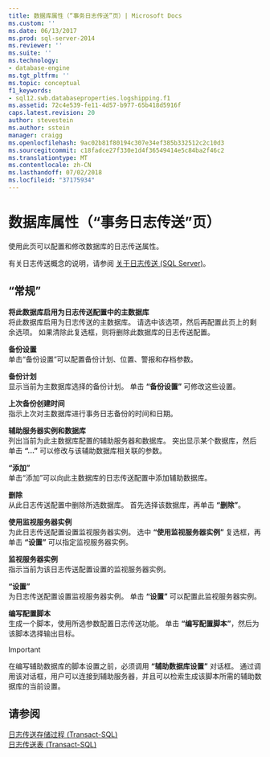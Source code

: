 ```yaml
---
title: 数据库属性（“事务日志传送”页）| Microsoft Docs
ms.custom: ''
ms.date: 06/13/2017
ms.prod: sql-server-2014
ms.reviewer: ''
ms.suite: ''
ms.technology:
- database-engine
ms.tgt_pltfrm: ''
ms.topic: conceptual
f1_keywords:
- sql12.swb.databaseproperties.logshipping.f1
ms.assetid: 72c4e539-fe11-4d57-b977-65b418d5916f
caps.latest.revision: 20
author: stevestein
ms.author: sstein
manager: craigg
ms.openlocfilehash: 9ac02b81f80194c307e34ef385b332512c2c10d3
ms.sourcegitcommit: c18fadce27f330e1d4f36549414e5c84ba2f46c2
ms.translationtype: MT
ms.contentlocale: zh-CN
ms.lasthandoff: 07/02/2018
ms.locfileid: "37175934"
---
```

# <a name="database-properties-transaction-log-shipping-page"></a>数据库属性（“事务日志传送”页）
  使用此页可以配置和修改数据库的日志传送属性。  
  
 有关日志传送概念的说明，请参阅 [关于日志传送 (SQL Server)](../../database-engine/log-shipping/about-log-shipping-sql-server.md)。  
  
## <a name="options"></a>“常规”  
 **将此数据库启用为日志传送配置中的主数据库**  
 将此数据库启用为日志传送的主数据库。 请选中该选项，然后再配置此页上的剩余选项。 如果清除此复选框，则将删除此数据库的日志传送配置。  
  
 **备份设置**  
 单击“备份设置”可以配置备份计划、位置、警报和存档参数。  
  
 **备份计划**  
 显示当前为主数据库选择的备份计划。 单击 **“备份设置”** 可修改这些设置。  
  
 **上次备份创建时间**  
 指示上次对主数据库进行事务日志备份的时间和日期。  
  
 **辅助服务器实例和数据库**  
 列出当前为此主数据库配置的辅助服务器和数据库。 突出显示某个数据库，然后单击 **“...”** 可以修改与该辅助数据库相关联的参数。  
  
 **“添加”**  
 单击“添加”可以向此主数据库的日志传送配置中添加辅助数据库。  
  
 **删除**  
 从此日志传送配置中删除所选数据库。 首先选择该数据库，再单击 **“删除”**。  
  
 **使用监视服务器实例**  
 为此日志传送配置设置监视服务器实例。 选中 **“使用监视服务器实例”** 复选框，再单击 **“设置”** 可以指定监视服务器实例。  
  
 **监视服务器实例**  
 指示当前为该日志传送配置设置的监视服务器实例。  
  
 **“设置”**  
 为日志传送配置设置监视服务器实例。 单击 **“设置”** 可以配置此监视服务器实例。  
  
 **编写配置脚本**  
 生成一个脚本，使用所选参数配置日志传送功能。 单击 **“编写配置脚本”**，然后为该脚本选择输出目标。  
  
> [!IMPORTANT]  
>  在编写辅助数据库的脚本设置之前，必须调用 **“辅助数据库设置”** 对话框。 通过调用该对话框，用户可以连接到辅助服务器，并且可以检索生成该脚本所需的辅助数据库的当前设置。  
  
## <a name="see-also"></a>请参阅  
 [日志传送存储过程 (Transact-SQL)](/sql/relational-databases/system-stored-procedures/log-shipping-stored-procedures-transact-sql)   
 [日志传送表 (Transact-SQL)](/sql/relational-databases/system-tables/log-shipping-tables-transact-sql)  
  
  
